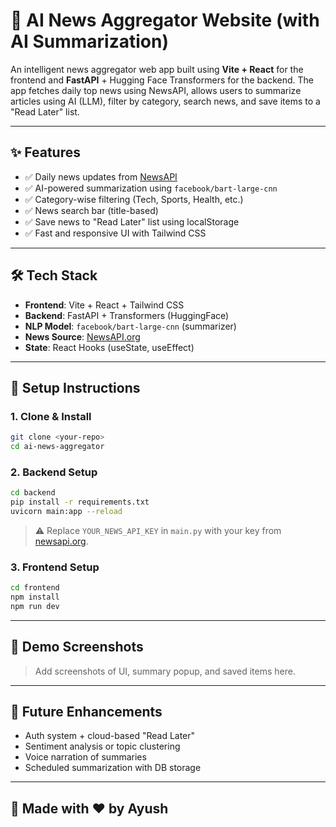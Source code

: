 # 📰 AI News Aggregator Website (with AI Summarization)

An intelligent news aggregator web app built using **Vite + React** for the frontend and **FastAPI** + Hugging Face Transformers for the backend. The app fetches daily top news using NewsAPI, allows users to summarize articles using AI (LLM), filter by category, search news, and save items to a "Read Later" list.

---

## ✨ Features

- ✅ Daily news updates from [NewsAPI](https://newsapi.org)
- ✅ AI-powered summarization using `facebook/bart-large-cnn`
- ✅ Category-wise filtering (Tech, Sports, Health, etc.)
- ✅ News search bar (title-based)
- ✅ Save news to "Read Later" list using localStorage
- ✅ Fast and responsive UI with Tailwind CSS

---

## 🛠️ Tech Stack

- **Frontend**: Vite + React + Tailwind CSS
- **Backend**: FastAPI + Transformers (HuggingFace)
- **NLP Model**: `facebook/bart-large-cnn` (summarizer)
- **News Source**: [NewsAPI.org](https://newsapi.org)
- **State**: React Hooks (useState, useEffect)

---

## 🚀 Setup Instructions

### 1. Clone & Install

```bash
git clone <your-repo>
cd ai-news-aggregator
```

### 2. Backend Setup

```bash
cd backend
pip install -r requirements.txt
uvicorn main:app --reload
```

> ⚠️ Replace `YOUR_NEWS_API_KEY` in `main.py` with your key from [newsapi.org](https://newsapi.org).

### 3. Frontend Setup

```bash
cd frontend
npm install
npm run dev
```

---

## 📸 Demo Screenshots

> Add screenshots of UI, summary popup, and saved items here.

---

## 📌 Future Enhancements

- Auth system + cloud-based "Read Later"
- Sentiment analysis or topic clustering
- Voice narration of summaries
- Scheduled summarization with DB storage

---

## 🙌 Made with ❤️ by Ayush
